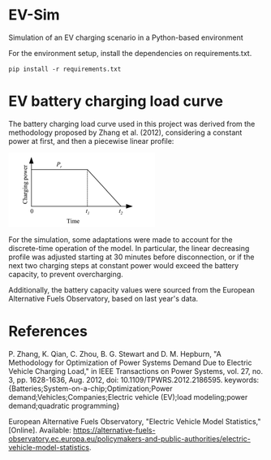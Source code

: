 # EV-Sim
Simulation of an EV charging scenario in a Python-based environment

For the environment setup, install the dependencies on requirements.txt.
 
```
pip install -r requirements.txt
```


# EV battery charging load curve

The battery charging load curve used in this project was derived from the methodology proposed by Zhang et al. (2012), considering a constant power at first, and then a piecewise linear profile:

![alt text](image.png)

For the simulation, some adaptations were made to account for the discrete-time operation of the model. In particular, the linear decreasing profile was adjusted starting at 30 minutes before disconnection, or if the next two charging steps at constant power would exceed the battery capacity, to prevent overcharging.

Additionally, the battery capacity values were sourced from the European Alternative Fuels Observatory, based on last year's data.





# References 


P. Zhang, K. Qian, C. Zhou, B. G. Stewart and D. M. Hepburn, "A Methodology for Optimization of Power Systems Demand Due to Electric Vehicle Charging Load," in IEEE Transactions on Power Systems, vol. 27, no. 3, pp. 1628-1636, Aug. 2012, doi: 10.1109/TPWRS.2012.2186595. keywords: {Batteries;System-on-a-chip;Optimization;Power demand;Vehicles;Companies;Electric vehicle (EV);load modeling;power demand;quadratic programming}

European Alternative Fuels Observatory, "Electric Vehicle Model Statistics," [Online]. Available: https://alternative-fuels-observatory.ec.europa.eu/policymakers-and-public-authorities/electric-vehicle-model-statistics. 
